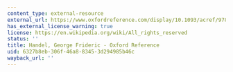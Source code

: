 ```yaml
---
content_type: external-resource
external_url: https://www.oxfordreference.com/display/10.1093/acref/9780199579037.001.0001/acref-9780199579037-e-3115?rskey=KFT7ET&result=1
has_external_license_warning: true
license: https://en.wikipedia.org/wiki/All_rights_reserved
status: ''
title: Handel, George Frideric - Oxford Reference
uid: 6327b8eb-306f-46a8-8345-3d294985b46c
wayback_url: ''
---
```

